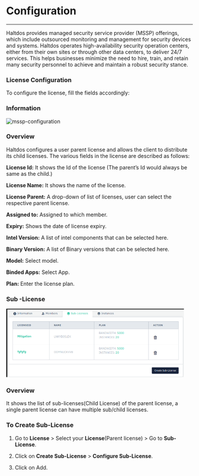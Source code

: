 # Configuration
---

Haltdos provides managed security service provider (MSSP) offerings, which include outsourced monitoring and management for security devices and systems. Haltdos operates high-availability security operation centers, either from their own sites or through other data centers, to deliver 24/7 services. This helps businesses minimize the need to hire, train, and retain many security personnel to achieve and maintain a robust security stance. 

### License Configuration 

To configure the license, fill the fields accordingly:

### Information

![mssp-configuration](/img/mssp/v8/docs/mssp-config1.png)

### Overview

Haltdos configures a user parent license and allows the client to distribute its child licenses. The various fields in the license are described as follows:   

**License Id:**  It shows the Id of the license (The parent’s Id would always be same as the child.)   

**License Name:** It shows the name of the license.  

**License Parent:** A drop-down of list of licenses, user can select the respective parent license. 

**Assigned to:** Assigned to which member. 

**Expiry:** Shows the date of license expiry. 

**Intel Version:** A list of intel components that can be selected here. 
  
**Binary Version:**  A list of Binary versions that can be selected here. 

**Model:** Select model.

**Binded Apps:** Select App.
  
**Plan:** Enter the license plan.

### Sub -License

![mssp-configuration](/img/mssp/v8/docs/sub-license.png)
  
### Overview 

It shows the list of sub-licenses(Child License) of the parent license, a single parent license can have multiple sub/child licenses. 

### To Create Sub-License 

1. Go to **License** > Select your **License**(Parent license) > Go to **Sub-License**. 

2. Click on **Create Sub-License** > **Configure Sub-License**. 

3. Click on Add. 


